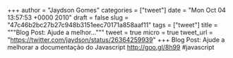 
+++
author = "Jaydson Gomes"
categories = ["tweet"]
date = "Mon Oct 04 13:57:53 +0000 2010"
draft = false
slug = "47c46b2bc27b27c948b3151eec70171a858aaf11"
tags = ["tweet"]
title = """Blog Post: Ajude a melhor..."""
tweet = true
micro = true
tweet_url = "https://twitter.com/jaydson/status/26364259939"
+++
Blog Post: Ajude a melhorar a documentação do Javascript http://goo.gl/8h99 #javascript
